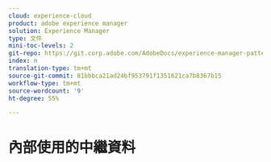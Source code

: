 ```yaml
---
cloud: experience-cloud
product: adobe experience manager
solution: Experience Manager
type: 文件
mini-toc-levels: 2
git-repo: https://git.corp.adobe.com/AdobeDocs/experience-manager-pattern-detection.zh-Hant
index: n
translation-type: tm+mt
source-git-commit: 81bbbca21ad24bf953791f1351621ca7b8367b15
workflow-type: tm+mt
source-wordcount: '9'
ht-degree: 55%

---
```



# 內部使用的中繼資料
